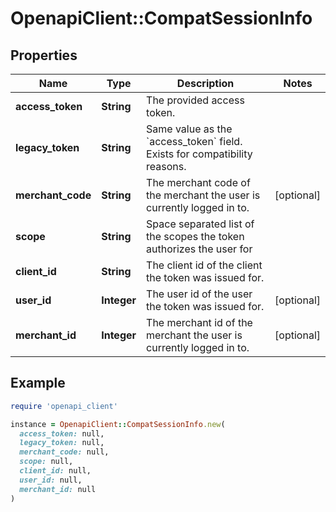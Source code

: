 # OpenapiClient::CompatSessionInfo

## Properties

| Name | Type | Description | Notes |
| ---- | ---- | ----------- | ----- |
| **access_token** | **String** | The provided access token. |  |
| **legacy_token** | **String** | Same value as the &#x60;access_token&#x60; field. Exists for compatibility reasons. |  |
| **merchant_code** | **String** | The merchant code of the merchant the user is currently logged in to. | [optional] |
| **scope** | **String** | Space separated list of the scopes the token authorizes the user for |  |
| **client_id** | **String** | The client id of the client the token was issued for. |  |
| **user_id** | **Integer** | The user id of the user the token was issued for. | [optional] |
| **merchant_id** | **Integer** | The merchant id of the merchant the user is currently logged in to. | [optional] |

## Example

```ruby
require 'openapi_client'

instance = OpenapiClient::CompatSessionInfo.new(
  access_token: null,
  legacy_token: null,
  merchant_code: null,
  scope: null,
  client_id: null,
  user_id: null,
  merchant_id: null
)
```

